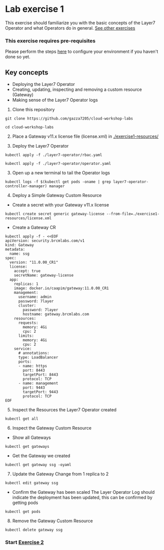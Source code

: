 # Lab exercise 1
This exercise should familiarize you with the basic concepts of the Layer7 Operator and what Operators do in general. [See other exercises](./readme.md#lab-exercises)

### This exercise requires pre-requisites
Please perform the steps [here](./readme.md#before-you-start) to configure your environment if you haven't done so yet.

## Key concepts
- Deploying the Layer7 Operator
- Creating, updating, inspecting and removing a custom resource (Gateway)
- Making sense of the Layer7 Operator logs

1. Clone this repository
```
git clone https://github.com/gazza7205/cloud-workshop-labs
```
```
cd cloud-workshop-labs
```
2. Place a Gateway v11.x license file (license.xml) in [./exercise1-resources/](./exercise1-resources/)

3. Deploy the Layer7 Operator
```
kubectl apply -f ./layer7-operator/rbac.yaml
```
```
kubectl apply -f ./layer7-operator/operator.yaml
```
3. Open up a new terminal to tail the Operator logs
```
kubectl logs -f $(kubectl get pods -oname | grep layer7-operator-controller-manager) manager
```
4. Deploy a Simple Gateway Custom Resource

- Create a secret with your Gateway v11.x license
```
kubectl create secret generic gateway-license --from-file=./exercise1-resources/license.xml
```
- Create a Gateway CR
```
kubectl apply -f - <<EOF
apiVersion: security.brcmlabs.com/v1
kind: Gateway
metadata:
  name: ssg
spec:
  version: "11.0.00_CR1"
  license:
    accept: true
    secretName: gateway-license
  app:
    replicas: 1
    image: docker.io/caapim/gateway:11.0.00_CR1
    management:
      username: admin
      password: 7layer
      cluster:
        password: 7layer
        hostname: gateway.brcmlabs.com
    resources:
      requests:
        memory: 4Gi
        cpu: 2
      limits:
        memory: 4Gi
        cpu: 2
    service:
      # annotations:
      type: LoadBalancer
      ports:
      - name: https
        port: 8443
        targetPort: 8443
        protocol: TCP
      - name: management
        port: 9443
        targetPort: 9443
        protocol: TCP
EOF
```

5. Inspect the Resources the Layer7 Operator created
```
kubectl get all
```

6. Inspect the Gateway Custom Resource

- Show all Gateways
```
kubectl get gateways
```
- Get the Gateway we created
```
kubectl get gateway ssg -oyaml
```
7. Update the Gateway
Change from 1 replica to 2
```
kubectl edit gateway ssg
```
- Confirm the Gateway has been scaled
The Layer Operator Log should indicate the deployment has been updated, this can be confirmed by getting pods
```
kubectl get pods
```
8. Remove the Gateway Custom Resource
```
kubectl delete gateway ssg
```

### Start [Exercise 2](./lab-exercise2.md)
